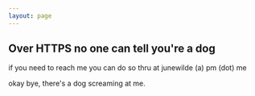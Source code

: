 ```yaml
---
layout: page
---
```

## Over HTTPS no one can tell you're a dog

if you need to reach me you can do so thru at junewilde (a) pm (dot) me

okay bye, there's a dog screaming at me.
